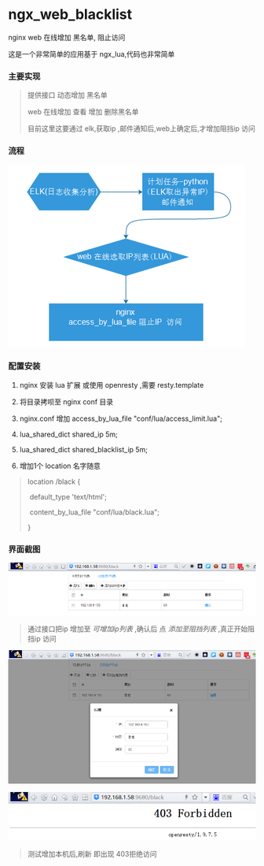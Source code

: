 # ngx_web_blacklist
nginx web 在线增加 黑名单, 阻止访问

这是一个非常简单的应用基于 ngx_lua,代码也非常简单

### 主要实现

> 提供接口 动态增加 黑名单
>
> web 在线增加 查看 增加 删除黑名单
>
> 目前这里这要通过 elk,获取ip ,邮件通知后,web上确定后,才增加阻挡ip 访问

### 流程

![ngx_web](./screenshot/ngx_web_black.png)

### 配置安装

1. nginx 安装 lua 扩展   或使用 openresty ,需要 resty.template

2. 将目录拷呗至 nginx conf 目录

3. nginx.conf 增加 access_by_lua_file "conf/lua/access_limit.lua";

4. lua_shared_dict shared_ip 5m;

5. lua_shared_dict shared_blacklist_ip 5m;

6. 增加1个 location  名字随意

>location /black {
>
>​    default_type 'text/html'; 
>
>​    content_by_lua_file "conf/lua/black.lua";
>
>}



### 界面截图

![增加](./screenshot/add1.png)

> 通过接口把ip 增加至 *可增加ip列表*  ,确认后 点 *添加至阻挡列表* ,真正开始阻挡ip 访问



![add](./screenshot/add.png)

![test](./screenshot/test.png)

> 测试增加本机后,刷新 即出现 403拒绝访问

